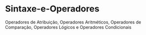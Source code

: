# Sintaxe-e-Operadores
Operadores de Atribuição, Operadores Aritméticos, Operadores de Comparação, Operadores Lógicos e Operadores Condicionais
